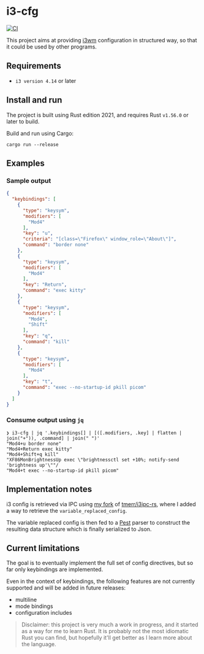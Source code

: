 # i3-cfg

[![CI](https://github.com/rogueai/i3-cfg/actions/workflows/build.yml/badge.svg)](https://github.com/rogueai/i3-cfg/actions/workflows/build.yml)

This project aims at providing [i3wm](https://i3wm.org/) configuration in structured way, so that it could be used by 
other programs.

## Requirements

- `i3 version 4.14` or later

## Install and run
The project is built using Rust edition 2021, and requires Rust `v1.56.0` or later to build.

Build and run using Cargo:
```shell
cargo run --release
```

## Examples
### Sample output
```json
{
  "keybindings": [
    {
      "type": "keysym",
      "modifiers": [
        "Mod4"
      ],
      "key": "u",
      "criteria": "[class=\"Firefox\" window_role=\"About\"]",
      "command": "border none"
    },
    {
      "type": "keysym",
      "modifiers": [
        "Mod4"
      ],
      "key": "Return",
      "command": "exec kitty"
    },
    {
      "type": "keysym",
      "modifiers": [
        "Mod4",
        "Shift"
      ],
      "key": "q",
      "command": "kill"
    },
    {
      "type": "keysym",
      "modifiers": [
        "Mod4"
      ],
      "key": "t",
      "command": "exec --no-startup-id pkill picom"
    }
  ]
}
```
### Consume output using `jq`
```
❯ i3-cfg | jq '.keybindings[] | [([.modifiers, .key] | flatten | join("+")), .command] | join(" ")'
"Mod4+u border none"
"Mod4+Return exec kitty"
"Mod4+Shift+q kill"
"XF86MonBrightnessUp exec \"brightnessctl set +10%; notify-send 'brightness up'\""/
"Mod4+t exec --no-startup-id pkill picom"
```
## Implementation notes
i3 config is retrieved via IPC using [my fork](https://github.com/rogueai/i3ipc-rs) of [tmerr/i3ipc-rs](https://github.com/tmerr/i3ipc-rs), 
where I added a way to retrieve the `variable_replaced_config`.

The variable replaced config is then fed to a [Pest](https://pest.rs/) parser to construct the resulting data structure
which is finally serialized to Json.

## Current limitations
The goal is to eventually implement the full set of config directives, but so far only keybindings are implemented.

Even in the context of keybindings, the following features are not currently supported and will be added in future releases:

- multiline
- mode bindings
- configuration includes

> Disclaimer: this project is very much a work in progress, and it started as a way for me to learn Rust. It is probably
> not the most idiomatic Rust you can find, but hopefully it'll get better as I learn more about the language.
